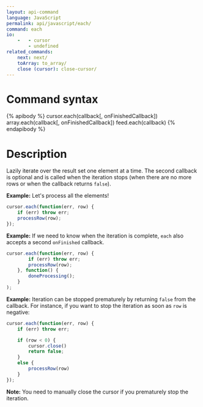 ```yaml
---
layout: api-command
language: JavaScript
permalink: api/javascript/each/
command: each
io:
    -   - cursor
        - undefined
related_commands:
    next: next/
    toArray: to_array/
    close (cursor): close-cursor/
---
```


# Command syntax #

{% apibody %}
cursor.each(callback[, onFinishedCallback])
array.each(callback[, onFinishedCallback])
feed.each(callback)
{% endapibody %}

# Description #

Lazily iterate over the result set one element at a time. The second callback is optional
and is called when the iteration stops (when there are no more rows or when the callback
returns `false`).

__Example:__ Let's process all the elements!

```javascript
cursor.each(function(err, row) {
    if (err) throw err;
    processRow(row);
});
```

__Example:__ If we need to know when the iteration is complete, `each` also accepts a second `onFinished` callback.

```javascript
cursor.each(function(err, row) {
        if (err) throw err;
        processRow(row);
    }, function() {
        doneProcessing();
    }
);
```


__Example:__ Iteration can be stopped prematurely by returning `false` from the callback.
For instance, if you want to stop the iteration as soon as `row` is negative:

```javascript
cursor.each(function(err, row) {
    if (err) throw err;

    if (row < 0) {
        cursor.close()
        return false;
    }
    else {
        processRow(row)
    }
});
```

__Note:__ You need to manually close the cursor if you prematurely stop the iteration.
